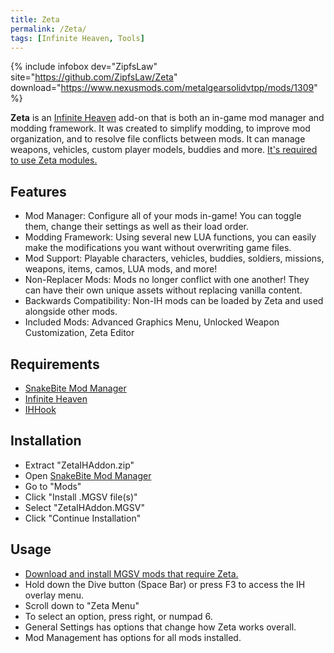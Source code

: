 ```yaml
---
title: Zeta
permalink: /Zeta/
tags: [Infinite Heaven, Tools]
---
```


{% include infobox dev="ZipfsLaw" site="https://github.com/ZipfsLaw/Zeta" download="https://www.nexusmods.com/metalgearsolidvtpp/mods/1309" %}

**Zeta** is an [Infinite Heaven](/Infinite_Heaven "wikilink") add-on
that is both an in-game mod manager and modding framework. It was
created to simplify modding, to improve mod organization, and to resolve
file conflicts between mods. It can manage weapons, vehicles, custom
player models, buddies and more. [It's required to use Zeta
modules.](https://www.nexusmods.com/metalgearsolidvtpp/search/?search_description=Zeta)

## Features

  - Mod Manager: Configure all of your mods in-game\! You can toggle
    them, change their settings as well as their load order.
  - Modding Framework: Using several new LUA functions, you can easily
    make the modifications you want without overwriting game files.
  - Mod Support: Playable characters, vehicles, buddies, soldiers,
    missions, weapons, items, camos, LUA mods, and more\!
  - Non-Replacer Mods: Mods no longer conflict with one another\! They
    can have their own unique assets without replacing vanilla content.
  - Backwards Compatibility: Non-IH mods can be loaded by Zeta and used
    alongside other mods.
  - Included Mods: Advanced Graphics Menu, Unlocked Weapon
    Customization, Zeta Editor

## Requirements

  - [SnakeBite Mod Manager](/SnakeBite_Mod_Manager "wikilink")
  - [Infinite Heaven](/Infinite_Heaven "wikilink")
  - [IHHook](/IHHook "wikilink")

## Installation

  - Extract "ZetaIHAddon.zip"
  - Open [SnakeBite Mod
    Manager](https://www.nexusmods.com/metalgearsolidvtpp/mods/106)
  - Go to "Mods"
  - Click "Install .MGSV file(s)"
  - Select "ZetaIHAddon.MGSV"
  - Click "Continue Installation"

## Usage

  - [Download and install MGSV mods that require
    Zeta.](https://www.nexusmods.com/metalgearsolidvtpp/search/?search_description=Zeta)
  - Hold down the Dive button (Space Bar) or press F3 to access the IH
    overlay menu.
  - Scroll down to "Zeta Menu"
  - To select an option, press right, or numpad 6.
  - General Settings has options that change how Zeta works overall.
  - Mod Management has options for all mods installed.
